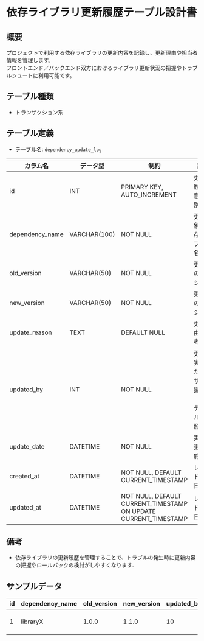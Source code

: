 # 依存ライブラリ更新履歴テーブル設計書

## 概要
プロジェクトで利用する依存ライブラリの更新内容を記録し、更新理由や担当者情報を管理します。  
フロントエンド／バックエンド双方におけるライブラリ更新状況の把握やトラブルシュートに利用可能です。

## テーブル種類
- トランザクション系

## テーブル定義
- テーブル名: `dependency_update_log`

| カラム名         | データ型      | 制約                                      | 説明                                       |
|------------------|---------------|-------------------------------------------|--------------------------------------------|
| id               | INT           | PRIMARY KEY, AUTO_INCREMENT               | 更新履歴の一意な識別子                        |
| dependency_name  | VARCHAR(100)  | NOT NULL                                  | 更新対象の依存ライブラリ名                     |
| old_version      | VARCHAR(50)   | NOT NULL                                  | 更新前のバージョン                           |
| new_version      | VARCHAR(50)   | NOT NULL                                  | 更新後のバージョン                           |
| update_reason    | TEXT          | DEFAULT NULL                              | 更新理由、備考                              |
| updated_by       | INT           | NOT NULL                                  | 更新を実施したユーザーの識別子（`user` テーブル参照） |
| update_date      | DATETIME      | NOT NULL                                  | 実際の更新実施日時                           |
| created_at       | DATETIME      | NOT NULL, DEFAULT CURRENT_TIMESTAMP       | レコード作成日時                           |
| updated_at       | DATETIME      | NOT NULL, DEFAULT CURRENT_TIMESTAMP ON UPDATE CURRENT_TIMESTAMP | レコード更新日時               |

## 備考
- 依存ライブラリの更新履歴を管理することで、トラブルの発生時に更新内容の把握やロールバックの検討がしやすくなります.

## サンプルデータ
| id | dependency_name | old_version | new_version | updated_by | update_date          | created_at           |
|----|-----------------|-------------|-------------|------------|----------------------|----------------------|
| 1  | libraryX      | 1.0.0       | 1.1.0       | 10         | 2023-10-01 13:00:00  | 2023-10-01 13:00:00  |
